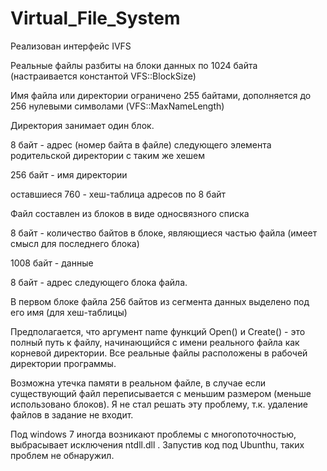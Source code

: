 # Virtual_File_System
Реализован интерфейс IVFS

Реальные файлы разбиты на блоки данных по 1024 байта (настраивается константой VFS::BlockSize)

Имя файла или директории ограничено 255 байтами, дополняется до 256 нулевыми символами (VFS::MaxNameLength)

Директория занимает один блок. 

  8 байт - адрес (номер байта в файле) следующего элемента родительской директории с таким же хешем
  
  256 байт - имя директории
  
  оставшиеся 760 - хеш-таблица адресов по 8 байт
  
 Файл составлен из блоков в виде односвязного списка
 
  8 байт - количество байтов в блоке, являющиеся частью файла (имеет смысл для последнего блока)
	
  1008 байт - данные
	
  8 байт - адрес следующего блока файла.
	
В первом блоке файла 256 байтов из сегмента данных выделено под его имя (для хеш-таблицы)

Предполагается, что аргумент name функций Open() и Create() - это полный путь к файлу, начинающийся с имени реального файла как корневой директории.
Все реальные файлы расположены в рабочей директории программы.

Возможна утечка памяти в реальном файле, в случае если существующий файл переписывается с меньшим размером (меньше использовано блоков). Я не стал решать эту проблему, т.к. удаление файлов в задание не входит.

Под windows 7 иногда возникают проблемы с многопоточностью, выбрасывает исключения ntdll.dll . Запустив код под Ubunthu, таких проблем не обнаружил.
